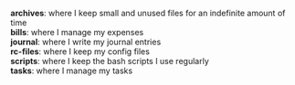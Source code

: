 **archives**: where I keep small and unused files for an indefinite amount of time  
**bills**: where I manage my expenses  
**journal**: where I write my journal entries  
**rc-files**: where I keep my config files  
**scripts**: where I keep the bash scripts I use regularly  
**tasks**: where I manage my tasks  
